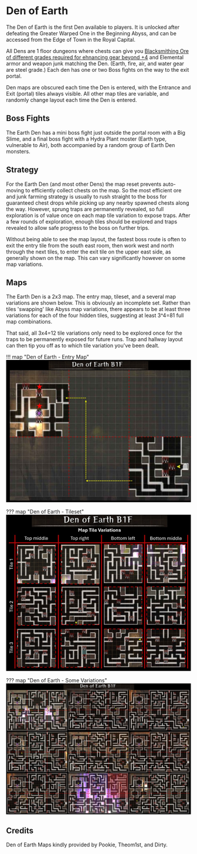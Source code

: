 # Den of Earth

The Den of Earth is the first Den available to players.  It is unlocked after defeating the Greater Warped One in the Beginning Abyss, and can be accessed from the Edge of Town in the Royal Capital.

All Dens are 1 floor dungeons where chests can give you [Blacksmithing Ore of different grades required for ehnancing gear beyond +4](../../adventurer-customization/blacksmithing/index.md#enhance) and Elemental armor and weapon junk matching the Den. (Earth, fire, air, and water gear are steel grade.)  Each den has one or two Boss fights on the way to the exit portal.  

Den maps are obscured each time the Den is entered, with the Entrance and Exit (portal) tiles always visible. All other map tiles are variable, and randomly change layout each time the Den is entered. 

## Boss Fights
The Earth Den has a mini boss fight just outside the portal room with a Big Slime, and a final boss fight with a Hydra Plant moster (Earth type, vulnerable to Air), both accompanied by a random group of Earth Den monsters.

## Strategy
For the Earth Den (and most other Dens) the map reset prevents auto-moving to efficiently collect chests on the map. So the most efficient ore and junk farming strategy is usually to rush straight to the boss for guaranteed chest drops while picking up any nearby spawned chests along the way.  However, sprung traps are permanently revealed, so full exploration is of value once on each map tile variation to expose traps.  After a few rounds of exploration, enough tiles should be explored and traps revealed to allow safe progress to the boss on further trips.

Without being able to see the map layout, the fastest boss route is often to exit the entry tile from the south east room, then work west and north through the next tiles, to enter the exit tile on the upper east side, as generally shown on the map. This can vary significantly however on some map variations.

## Maps
The Earth Den is a 2x3 map.  The entry map, tileset, and a several map variations are shown below. This is obviously an incomplete set.  Rather than tiles 'swapping' like Abyss map variations, there appears to be at least three variations for each of the four hidden tiles, suggesting at least 3^4=81 full map combinations.  

That said, all 3x4=12 tile variations only need to be explored once for the traps to be permanently exposed for future runs. Trap and hallway layout can then tip you off as to which tile variation you've been dealt.

!!! map "Den of Earth - Entry Map"
    ![](img/den-of-earth/den-of-earth-entry-map.jpg)

??? map "Den of Earth - Tileset"
    ![](img/den-of-earth/den-of-earth-b1f-tileset.jpg)

??? map "Den of Earth - Some Variations"
    ![](img/den-of-earth/den-of-earth-b1f-variations.jpg)

## Credits

Den of Earth Maps kindly provided by Pookie, Theom1st, and Dirty.
